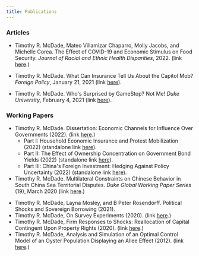 ```yaml
---
title: Publications
---
```


### Articles

  - Timothy R. McDade,  Mateo Villamizar Chaparro, Molly Jacobs, and Michelle Corea. The Effect of COVID-19 and Economic Stimulus on Food Security. *Journal of Racial and Ethnic Health Disparities*, 2022. (link <a href="assets/papers/Jacobs_et_al_Food_Security_and_Covid_2022.pdf">here</a>.)

  - Timothy R. McDade. What Can Insurance Tell Us About the Capitol Mob? *Foreign Policy*, January 21, 2021 (link [here](https://foreignpolicy.com/2021/01/21/what-can-insurance-tell-us-about-the-capitol-mob/)).

  - Timothy R. McDade. Who's Surprised by GameStop? Not Me! *Duke University*, February 4, 2021 (link [here](https://medium.com/dukeuniversity/whos-surprised-by-gamestop-not-me-741bbc1d92cf)).


### Working Papers

  - Timothy R. McDade. Dissertation: Economic Channels for Influence Over Governments (2022). (link <a href="assets/papers/McDade Economic Channels for Influence Over Goverments 2022.pdf">here</a>.)
    - Part I: Household Economic Insurance and Protest Mobilization (2022) (standalone link <a href="assets/papers/McDade_Econ_and_Protests_20220406.pdf">here</a>).
    - Part II: The Effect of Ownership Concentration on Government Bond Yields (2022) (standalone link <a href="assets/papers/McDade_Bonds_20220409.pdf">here</a>).
    - Part III: China's Foreign Investment: Hedging Against Policy Uncertainty (2022) (standalone link <a href="assets/papers/McDade_RAI_20220406.pdf">here</a>).
  - Timothy R. McDade. Multilateral Constraints on Chinese Behavior in South China Sea Territorial Disputes. *Duke Global Working Paper Series* (19), March 2020 (link <a href="assets/papers/McDade_Multilateral_Constraints_on_China_SCS_20200312.pdf">here</a>.)
  <!-- (link [here](https://ssrn.com/abstract=3552183) or [here](http://dx.doi.org/10.2139/ssrn.3552183)). -->
  - Timothy R. McDade, Layna Mosley, and B Peter Rosendorff. Political Shocks and Sovereign Borrowing (2021).
  - Timothy R. McDade, On Survey Experiments (2020). (link <a href="assets/papers/McDade_Survey_Experiments_20200608.pdf">here</a>.)
  - Timothy R. McDade, Firm Responses to Shocks: Reallocation of Capital Contingent Upon Property Rights (2020). (link <a href="assets/papers/McDade_Firm_Capital_Reallocation_and_Property_Rights_20200430.pdf">here</a>.)
  - Timothy R. McDade, Analysis and Simulation of an Optimal Control Model of an Oyster Population Displaying an Allee Effect (2012). (link <a href="assets/papers/McDade_Optimal_Control_Oyster_Population_2012.pdf">here</a>.)
